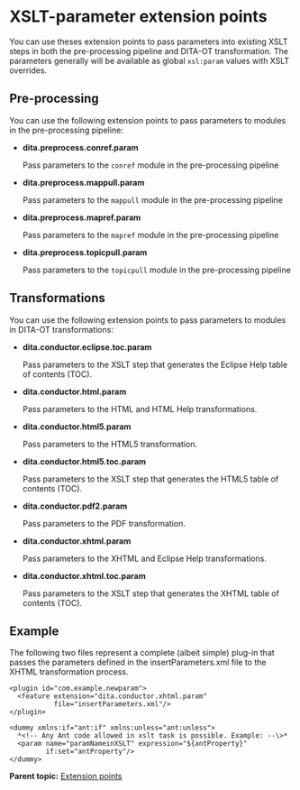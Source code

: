 # XSLT-parameter extension points

You can use theses extension points to pass parameters into existing XSLT steps in both the pre-processing pipeline and DITA-OT transformation. The parameters generally will be available as global `xsl:param` values with XSLT overrides.

## Pre-processing

You can use the following extension points to pass parameters to modules in the pre-processing pipeline:

-   **dita.preprocess.conref.param**

    Pass parameters to the `conref` module in the pre-processing pipeline

-   **dita.preprocess.mappull.param**

    Pass parameters to the `mappull` module in the pre-processing pipeline

-   **dita.preprocess.mapref.param**

    Pass parameters to the `mapref` module in the pre-processing pipeline

-   **dita.preprocess.topicpull.param**

    Pass parameters to the `topicpull` module in the pre-processing pipeline


## Transformations

You can use the following extension points to pass parameters to modules in DITA-OT transformations:

-   **dita.conductor.eclipse.toc.param**

    Pass parameters to the XSLT step that generates the Eclipse Help table of contents \(TOC\).

-   **dita.conductor.html.param**

    Pass parameters to the HTML and HTML Help transformations.

-   **dita.conductor.html5.param**

    Pass parameters to the HTML5 transformation.

-   **dita.conductor.html5.toc.param**

    Pass parameters to the XSLT step that generates the HTML5 table of contents \(TOC\).

-   **dita.conductor.pdf2.param**

    Pass parameters to the PDF transformation.

-   **dita.conductor.xhtml.param**

    Pass parameters to the XHTML and Eclipse Help transformations.

-   **dita.conductor.xhtml.toc.param**

    Pass parameters to the XSLT step that generates the XHTML table of contents \(TOC\).


## Example

The following two files represent a complete \(albeit simple\) plug-in that passes the parameters defined in the insertParameters.xml file to the XHTML transformation process.

```
<plugin id="com.example.newparam">
  <feature extension="dita.conductor.xhtml.param" 
           file="insertParameters.xml"/>
</plugin>
```

```
<dummy xmlns:if="ant:if" xmlns:unless="ant:unless">
  *<!-- Any Ant code allowed in xslt task is possible. Example: --\>*
  <param name="paramNameinXSLT" expression="${antProperty}" 
         if:set="antProperty"/>
</dummy>
```

**Parent topic:** [Extension points](../extension-points/plugin-extension-points.md)

